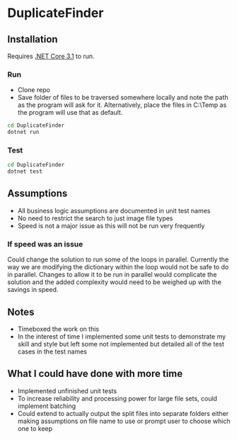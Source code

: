 # DuplicateFinder


## Installation

Requires [.NET Core 3.1](https://dotnet.microsoft.com/download/dotnet-core/3.1) to run.

### Run
- Clone repo
- Save folder of files to be traversed somewhere locally and note the path as the program will ask for it. Alternatively, place the files in C:\Temp as the program will use that as default.

```sh
cd DuplicateFinder
dotnet run
```

### Test
```sh
cd DuplicateFinder
dotnet test
```

## Assumptions
- All business logic assumptions are documented in unit test names
- No need to restrict the search to just image file types
- Speed is not a major issue as this will not be run very frequently

### If speed was an issue
Could change the solution to run some of the loops in parallel. Currently the way we are modifying the dictionary within the loop would not be safe to do in parallel. 
Changes to allow it to be run in parallel would complicate the solution and the added complexity would need to be weighed up with the savings in speed.

## Notes
- Timeboxed the work on this
- In the interest of time I implemented some unit tests to demonstrate my skill and style but left some not implemented but detailed all of the test cases in the test names

## What I could have done with more time
- Implemented unfinished unit tests
- To increase reliability and processing power for large file sets, could implement batching
- Could extend to actually output the split files into separate folders either making assumptions on file name to use or prompt user to choose which one to keep

